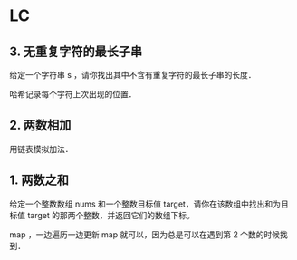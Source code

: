 # LC

## 3. 无重复字符的最长子串

给定一个字符串 s ，请你找出其中不含有重复字符的最长子串的长度．

哈希记录每个字符上次出现的位置．

## 2. 两数相加

用链表模拟加法．

## 1. 两数之和

给定一个整数数组 nums 和一个整数目标值 target，请你在该数组中找出和为目标值 target  的那两个整数，并返回它们的数组下标。

map ，一边遍历一边更新 map 就可以，因为总是可以在遇到第 2 个数的时候找到．
